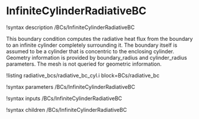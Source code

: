 # InfiniteCylinderRadiativeBC

!syntax description /BCs/InfiniteCylinderRadiativeBC

This boundary condition computes the radiative heat flux from the boundary to
an infinite cylinder completely surrounding it. The boundary itself is assumed
to be a cylinder that is concentric to the enclosing cylinder. Geometry information
is provided by boundary_radius and cylinder_radius parameters. The mesh is not queried for
geometric information.

!listing radiative_bcs/radiative_bc_cyl.i block=BCs/radiative_bc


!syntax parameters /BCs/InfiniteCylinderRadiativeBC

!syntax inputs /BCs/InfiniteCylinderRadiativeBC

!syntax children /BCs/InfiniteCylinderRadiativeBC
